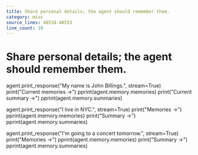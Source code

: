 ```yaml
---
title: Share personal details; the agent should remember them.
category: misc
source_lines: 48534-48553
line_count: 19
---
```


# Share personal details; the agent should remember them.
agent.print_response("My name is John Billings.", stream=True)
print("Current memories →")
pprint(agent.memory.memories)
print("Current summary →")
pprint(agent.memory.summaries)

agent.print_response("I live in NYC.", stream=True)
print("Memories →")
pprint(agent.memory.memories)
print("Summary →")
pprint(agent.memory.summaries)

agent.print_response("I'm going to a concert tomorrow.", stream=True)
print("Memories →")
pprint(agent.memory.memories)
print("Summary →")
pprint(agent.memory.summaries)

